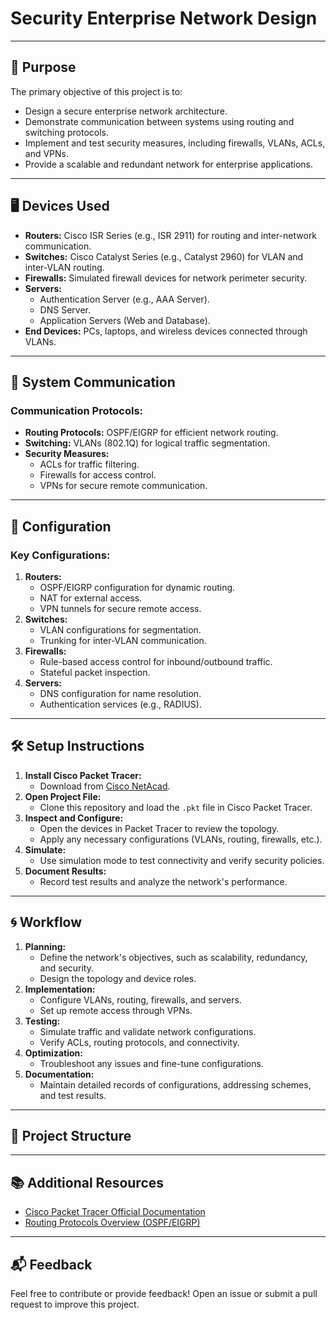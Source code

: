 # Security Enterprise Network Design

---

## 🚀 Purpose

The primary objective of this project is to:
- Design a secure enterprise network architecture.
- Demonstrate communication between systems using routing and switching protocols.
- Implement and test security measures, including firewalls, VLANs, ACLs, and VPNs.
- Provide a scalable and redundant network for enterprise applications.

---

## 🖥️ Devices Used

- **Routers:** Cisco ISR Series (e.g., ISR 2911) for routing and inter-network communication.
- **Switches:** Cisco Catalyst Series (e.g., Catalyst 2960) for VLAN and inter-VLAN routing.
- **Firewalls:** Simulated firewall devices for network perimeter security.
- **Servers:**
  - Authentication Server (e.g., AAA Server).
  - DNS Server.
  - Application Servers (Web and Database).
- **End Devices:** PCs, laptops, and wireless devices connected through VLANs.

---

## 📡 System Communication

### Communication Protocols:
- **Routing Protocols:** OSPF/EIGRP for efficient network routing.
- **Switching:** VLANs (802.1Q) for logical traffic segmentation.
- **Security Measures:**
  - ACLs for traffic filtering.
  - Firewalls for access control.
  - VPNs for secure remote communication.

---

## 🔧 Configuration

### Key Configurations:
1. **Routers:**
   - OSPF/EIGRP configuration for dynamic routing.
   - NAT for external access.
   - VPN tunnels for secure remote access.
2. **Switches:**
   - VLAN configurations for segmentation.
   - Trunking for inter-VLAN communication.
3. **Firewalls:**
   - Rule-based access control for inbound/outbound traffic.
   - Stateful packet inspection.
4. **Servers:**
   - DNS configuration for name resolution.
   - Authentication services (e.g., RADIUS).

---

## 🛠️ Setup Instructions

1. **Install Cisco Packet Tracer:**
   - Download from [Cisco NetAcad](https://www.netacad.com/).
2. **Open Project File:**
   - Clone this repository and load the `.pkt` file in Cisco Packet Tracer.
3. **Inspect and Configure:**
   - Open the devices in Packet Tracer to review the topology.
   - Apply any necessary configurations (VLANs, routing, firewalls, etc.).
4. **Simulate:**
   - Use simulation mode to test connectivity and verify security policies.
5. **Document Results:**
   - Record test results and analyze the network's performance.

---

## 🌀 Workflow

1. **Planning:**
   - Define the network's objectives, such as scalability, redundancy, and security.
   - Design the topology and device roles.
2. **Implementation:**
   - Configure VLANs, routing, firewalls, and servers.
   - Set up remote access through VPNs.
3. **Testing:**
   - Simulate traffic and validate network configurations.
   - Verify ACLs, routing protocols, and connectivity.
4. **Optimization:**
   - Troubleshoot any issues and fine-tune configurations.
5. **Documentation:**
   - Maintain detailed records of configurations, addressing schemes, and test results.

---

## 📂 Project Structure


---

## 📚 Additional Resources

- [Cisco Packet Tracer Official Documentation](https://www.netacad.com/courses/packet-tracer)
- [Routing Protocols Overview (OSPF/EIGRP)](https://www.cisco.com)

---

## 📬 Feedback

Feel free to contribute or provide feedback! Open an issue or submit a pull request to improve this project.

